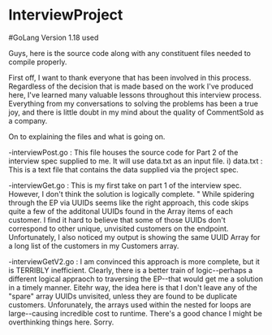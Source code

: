 # InterviewProject
#GoLang Version 1.18 used

Guys, here is the source code along with any constituent files needed to compile properly. 

First off, I want to thank everyone that has been involved in this process. 
Regardless of the decision that is made based on the work I've produced here, I've learned many valuable lessons throughout this interview process. 
Everything from my conversations to solving the problems has been a true joy, and there is little doubt in my mind about the quality of CommentSold as a company.

On to explaining the files and what is going on.

-interviewPost.go : This file houses the source code for Part 2 of the interview spec supplied to me. It will use data.txt as an input file.
    i) data.txt : This is a text file that contains the data supplied via the project spec.
    
-interviewGet.go : This is my first take on part 1 of the interview spec. However, I don't think the solution is logically complete. "
                    While spidering through the EP via UUIDs seems like the right approach, this code skips quite a few of the additonal
                    UUIDs found in the Array items of each customer. I find it hard to believe that some of those UUIDs don't correspond
                    to other unique, unvisited customers on the endpoint. Unfortunately, I also noticed my output is showing the same UUID Array
                    for a long list of the customers in my Customers array.

-interviewGetV2.go : I am convinced this approach is more complete, but it is TERRIBLY inefficient. Clearly, there is a better train of logic--perhaps 
                      a different logical appraoch to traversing the EP--that would get me a solution in a timely manner. Eitehr way, the idea here is 
                      that I don't leave any of the "spare" array UUIDs unvisited, unless they are found to be duplicate customers. Unforunately, the
                      arrays used within the nested for loops are large--causing incredible cost to runtime. There's a good chance I might be overthinking
                      things here. Sorry.
                      
                      
